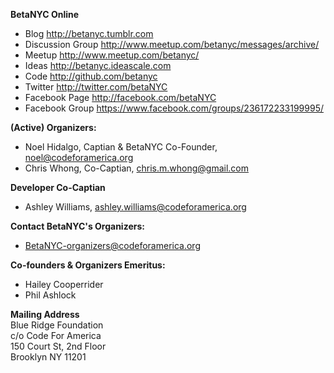 **BetaNYC Online**
* Blog <http://betanyc.tumblr.com>
* Discussion Group <http://www.meetup.com/betanyc/messages/archive/>
* Meetup <http://www.meetup.com/betanyc/>
* Ideas <http://betanyc.ideascale.com>
* Code <http://github.com/betanyc>
* Twitter <http://twitter.com/betaNYC>
* Facebook Page <http://facebook.com/betaNYC>
* Facebook Group <https://www.facebook.com/groups/236172233199995/>

**(Active) Organizers:**
* Noel Hidalgo, Captian & BetaNYC Co-Founder, noel@codeforamerica.org
* Chris Whong, Co-Captian, chris.m.whong@gmail.com

**Developer Co-Captian**
* Ashley Williams, ashley.williams@codeforamerica.org

**Contact BetaNYC's Organizers:**
* BetaNYC-organizers@codeforamerica.org

**Co-founders & Organizers Emeritus:**
* Hailey Cooperrider
* Phil Ashlock

**Mailing Address**  
Blue Ridge Foundation  
c/o Code For America  
150 Court St, 2nd Floor  
Brooklyn NY 11201  
